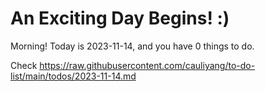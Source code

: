 # An Exciting Day Begins! :)

Morning! Today is 2023-11-14, and you have 0 things to do.

Check https://raw.githubusercontent.com/cauliyang/to-do-list/main/todos/2023-11-14.md